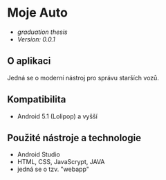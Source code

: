 # Moje Auto
- *graduation thesis*
- *Version: 0.0.1*

## O aplikaci
Jedná se o moderní nástroj pro správu starších vozů.

## Kompatibilita
- Android 5.1 (Lolipop) a vyšší

## Použité nástroje a technologie
- Android Studio
- HTML, CSS, JavaScrypt, JAVA
- jedná se o tzv. "webapp"
